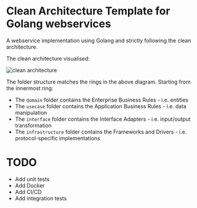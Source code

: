 # Clean Architecture Template for Golang webservices
A webservice implementation using Golang and strictly following the clean architecture.

The clean architecture visualised:

![clean architecture](https://canobbioe.com/posts/cleaner-architecture/CleanArchitecture.jpeg)

The folder structure matches the rings in the above diagram. Starting from the innermost ring:

- The `domain` folder contains the Enterprise Business Rules - i.e. entities
- The `usecase` folder contains the Application Business Rules - i.e. data manipulation
- The `interface` folder contains the Interface Adapters - i.e. input/output transformation
- The `infrastructure` folder contains the Frameworks and Drivers - i.e. protocol-specific implementations

# TODO

- Add unit tests
- Add Docker
- Add CI/CD
- Add integration tests
